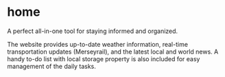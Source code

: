 # home
A perfect all-in-one tool for staying informed and organized.

The website provides up-to-date weather information, real-time transportation updates (Merseyrail), and the latest local and world news. A handy to-do list with local storage property is also included for easy management of the daily tasks.
